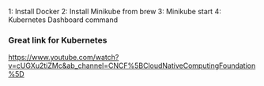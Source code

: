 1: Install Docker
2: Install Minikube from brew
3: Minikube start
4: Kubernetes Dashboard command

### Great link for Kubernetes
https://www.youtube.com/watch?v=cUGXu2tiZMc&ab_channel=CNCF%5BCloudNativeComputingFoundation%5D
